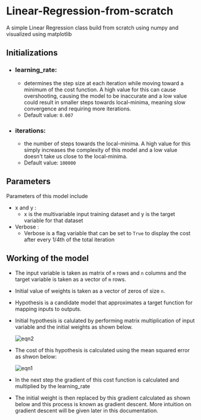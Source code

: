 # Linear-Regression-from-scratch
A simple Linear Regression class build from scratch using numpy and visualized using matplotlib

## Initializations
* ### learning_rate:
  * determines the step size at each iteration while moving toward a minimum of the cost function. A high value for this can cause overshooting, causing the model to be inaccurate and a low value could result in smaller steps towards local-minima, meaning slow convergence and requiring more iterations.
  * Default value: `0.007`
* ### iterations:
  * the number of steps towards the local-minima. A high value for this simply increases the complexity of this model and a low value doesn't take us close to the local-minima.
  * Default value: `100000`

## Parameters
Parameters of this model include
* x and y :
  * x is the multivariable input training dataset and y is the target variable for that dataset
* Verbose :
  * Verbose is a flag variable that can be set to  `True` to display the cost after every 1/4th of the total iteration

## Working of the model
* The input variable is taken as matrix of `m` rows and `n` columns and the target variable is taken as a vector of `m` rows.  
* Initial value of weights is taken as a vector of zeros of size `n`.
* Hypothesis is a candidate model that approximates a target function for mapping inputs to outputs.
* Initial hypothesis is calulated by performing matrix multiplication of input variable and the initial weights as shown below.

  ![eqn2](https://user-images.githubusercontent.com/84195790/150275908-86a94b9a-88f7-48fe-99c7-0074c7712faa.gif)
  
* The cost of this hypothesis is calculated using the mean squared error as shwon below:
  
  ![eqn1](https://user-images.githubusercontent.com/84195790/150277610-5444fec2-6025-4918-9652-af812e6f8673.gif)
 
* In the next step the gradient of this cost function is calculated and multiplied by the learning_rate
* The initial weight is then replaced by this gradient calculated as shown below and this process is known as gradient descent. More intuition on gradient descent will be given later in this documentation.
  
